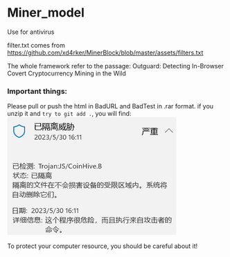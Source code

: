 # Miner_model
Use for antivirus

filter.txt comes from https://github.com/xd4rker/MinerBlock/blob/master/assets/filters.txt

The whole framework refer to the passage: Outguard: Detecting In-Browser Covert Cryptocurrency Mining in the Wild


### Important things:

Please pull or push the html in BadURL and BadTest in .rar format. if you unzip it and `try to git add .`, you will find:
![picture 2](images/05d53777f38abf03c5b1e638ada790c64c37acbb3b3d81e3758b43163dd52d08.png)  

To protect your computer resource, you should be careful about it!
